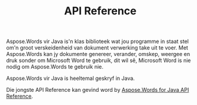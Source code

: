﻿---
title: API Reference
second_title: Aspose.Words vir Java
articleTitle: API Reference
linktitle: API Reference
type: docs
weight: 30
description: "Leer'n verduideliking en voorbeelde van Aspose.Words vir Java klasse en metodes om dokumente te genereer, omskep, verander, weergee en druk sonder om Microsoft Word te gebruik."
url: /af/java/api-reference/
---

Aspose.Words vir Java is'n klas biblioteek wat jou programme in staat stel om'n groot verskeidenheid van dokument verwerking take uit te voer. Met Aspose.Words kan jy dokumente genereer, verander, omskep, weergee en druk sonder om Microsoft Word te gebruik, dit wil sê, Microsoft Word is nie nodig om Aspose.Words te gebruik nie.

Aspose.Words vir Java is heeltemal geskryf in Java.

Die jongste API Reference kan gevind word by [Aspose.Words for Java API Reference](https://reference.aspose.com/words/java/).
